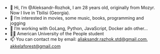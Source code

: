 - 👋 Hi, I’m @Aleksandr-Rozhok, I am 28 years old, originally from Mozyr. Now I live in Tbilisi (Georgia).
- 👀 I’m interested in movies, some music, books, programming and jogging
- 🌱 I’m working with GoLang, Python, JavaScript, Docker adn other...
- 🧑‍🎓 American University of the People student
- 📫 You can contact me by email: aliaksandr.razhok.std@gmail.com, akkelaforest@gmail.com


<!---
Aleksandr-Rozhok/Aleksandr-Rozhok is a ✨ special ✨ repository because its `README.md` (this file) appears on your GitHub profile.
You can click the Preview link to take a look at your changes.
--->
